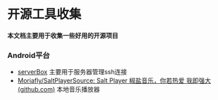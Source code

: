 # 开源工具收集

#### 本文档主要用于收集一些好用的开源项目

### Android平台

- [serverBox](https://github.com/lollipopkit/flutter_server_box) 主要用于服务器管理ssh连接
- [Moriafly/SaltPlayerSource: Salt Player 椒盐音乐，你若热爱 我即强大 (github.com)](https://github.com/Moriafly/SaltPlayerSource) 本地音乐播放器